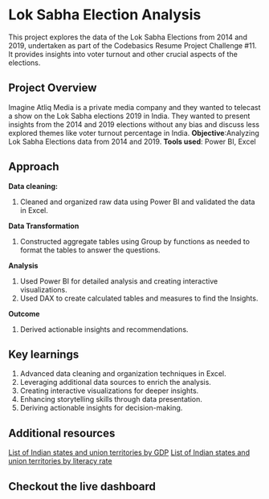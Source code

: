 # Lok Sabha Election Analysis
This project explores the data of the Lok Sabha Elections from 2014 and 2019, undertaken as part of the Codebasics Resume Project Challenge #11. It provides insights into voter turnout and other crucial aspects of the elections.

## Project Overview
Imagine Atliq Media is a private media company and they wanted to telecast a show on the Lok Sabha elections 2019 in India. They wanted to present insights from the 2014 and 2019 elections without any bias and discuss less explored themes like voter turnout percentage in India.
      **Objective**:Analyzing Lok Sabha Elections data from 2014 and 2019.
      **Tools used**: Power BI, Excel

## Approach
**Data cleaning:**
 1. Cleaned and organized raw data using Power BI and validated the data in Excel.

**Data Transformation**
 1. Constructed aggregate tables using Group by functions as needed to format the tables to answer the questions.

**Analysis**
 1. Used Power BI for detailed analysis and  creating interactive visualizations.
 2. Used DAX to create calculated tables and measures to find the Insights.

**Outcome**
 1. Derived actionable insights and recommendations.


## Key learnings
 1. Advanced data cleaning and organization techniques in Excel.
 2. Leveraging additional data sources to enrich the analysis.
 3. Creating interactive visualizations for deeper insights.
 4. Enhancing storytelling skills through data presentation.
 5. Deriving actionable insights for decision-making.

## Additional resources
  [List of Indian states and union territories by GDP](https://en.wikipedia.org/wiki/List_of_Indian_states_and_union_territories_by_GDP)
  [List of Indian states and union territories by literacy rate](https://en.wikipedia.org/wiki/List_of_Indian_states_and_union_territories_by_GDP)

## Checkout the live dashboard



 

